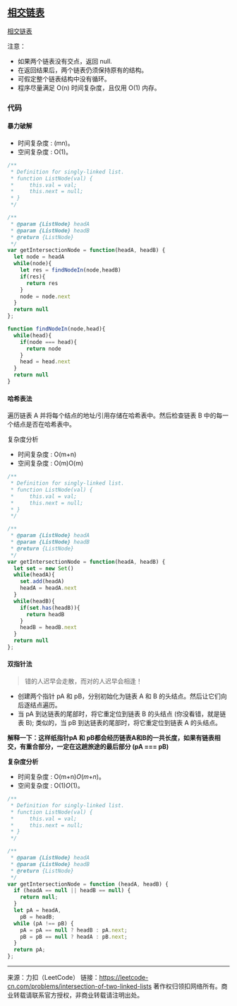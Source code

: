## [相交链表](https://leetcode-cn.com/problems/intersection-of-two-linked-lists/)

[相交链表](https://leetcode-cn.com/problems/intersection-of-two-linked-lists/)



注意：

* 如果两个链表没有交点，返回 null.
* 在返回结果后，两个链表仍须保持原有的结构。
* 可假定整个链表结构中没有循环。
* 程序尽量满足 O(n) 时间复杂度，且仅用 O(1) 内存。



### 代码



#### 暴力破解



- 时间复杂度 : (mn)。
- 空间复杂度 : O(1)。



```js
/**
 * Definition for singly-linked list.
 * function ListNode(val) {
 *     this.val = val;
 *     this.next = null;
 * }
 */

/**
 * @param {ListNode} headA
 * @param {ListNode} headB
 * @return {ListNode}
 */
var getIntersectionNode = function(headA, headB) {
  let node = headA  
  while(node){
    let res = findNodeIn(node,headB)
    if(res){
      return res 
    }
    node = node.next
  }
  return null
};

function findNodeIn(node,head){
  while(head){
    if(node === head){
      return node
    } 
    head = head.next
  }
  return null
}

```





#### 哈希表法

遍历链表 A 并将每个结点的地址/引用存储在哈希表中。然后检查链表 B 中的每一个结点是否在哈希表中。
	

复杂度分析

* 时间复杂度 : O(m+n)
* 空间复杂度 : O(m)O(m)





```js
/**
 * Definition for singly-linked list.
 * function ListNode(val) {
 *     this.val = val;
 *     this.next = null;
 * }
 */

/**
 * @param {ListNode} headA
 * @param {ListNode} headB
 * @return {ListNode}
 */
var getIntersectionNode = function(headA, headB) {
  let set = new Set()
  while(headA){
    set.add(headA)
    headA = headA.next
  }
  while(headB){
    if(set.has(headB)){
      return headB
    }
    headB = headB.next
  }
  return null
};


```





#### 双指针法

> 错的人迟早会走散，而对的人迟早会相逢！

* 创建两个指针 pA 和 pB，分别初始化为链表 A 和 B 的头结点。然后让它们向后逐结点遍历。
* 当 pA 到达链表的尾部时，将它重定位到链表 B 的头结点 (你没看错，就是链表 B); 类似的，当 pB 到达链表的尾部时，将它重定位到链表 A 的头结点。



**解释一下：这样纸指针pA 和 pB都会经历链表A和B的一共长度，如果有链表相交，有重合部分，一定在这趟旅途的最后部分 (pA === pB)**



**复杂度分析**

- 时间复杂度 : O(m+n)*O*(*m*+*n*)。
- 空间复杂度 : O(1)*O*(1)。





```js
/**
 * Definition for singly-linked list.
 * function ListNode(val) {
 *     this.val = val;
 *     this.next = null;
 * }
 */

/**
 * @param {ListNode} headA
 * @param {ListNode} headB
 * @return {ListNode}
 */
var getIntersectionNode = function (headA, headB) {
  if (headA == null || headB == null) {
    return null;
  }
  let pA = headA,
    pB = headB;
  while (pA !== pB) {
    pA = pA == null ? headB : pA.next;
    pB = pB == null ? headA : pB.next;
  }
  return pA;
};

```













------



来源：力扣（LeetCode）
链接：https://leetcode-cn.com/problems/intersection-of-two-linked-lists
著作权归领扣网络所有。商业转载请联系官方授权，非商业转载请注明出处。